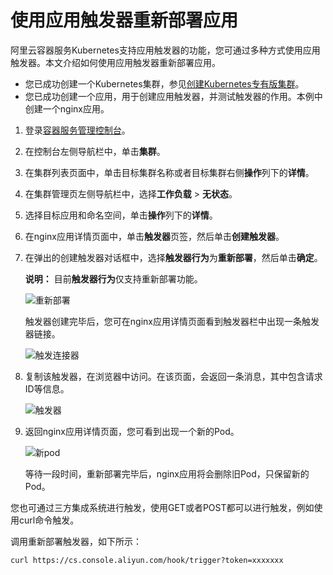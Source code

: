 # 使用应用触发器重新部署应用

阿里云容器服务Kubernetes支持应用触发器的功能，您可通过多种方式使用应用触发器。本文介绍如何使用应用触发器重新部署应用。

-   您已成功创建一个Kubernetes集群，参见[创建Kubernetes专有版集群](/intl.zh-CN/Kubernetes集群用户指南/集群管理/创建集群/创建Kubernetes专有版集群.md)。
-   您已成功创建一个应用，用于创建应用触发器，并测试触发器的作用。本例中创建一个nginx应用。

1.  登录[容器服务管理控制台](https://cs.console.aliyun.com)。

2.  在控制台左侧导航栏中，单击**集群**。

3.  在集群列表页面中，单击目标集群名称或者目标集群右侧**操作**列下的**详情**。

4.  在集群管理页左侧导航栏中，选择**工作负载** \> **无状态**。

5.  选择目标应用和命名空间，单击**操作**列下的**详情**。

6.  在nginx应用详情页面中，单击**触发器**页签，然后单击**创建触发器**。

7.  在弹出的创建触发器对话框中，选择**触发器行为**为**重新部署**，然后单击**确定**。

    **说明：** 目前**触发器行为**仅支持重新部署功能。

    ![重新部署](https://static-aliyun-doc.oss-accelerate.aliyuncs.com/assets/img/zh-CN/1085659951/p9899.png)

    触发器创建完毕后，您可在nginx应用详情页面看到触发器栏中出现一条触发器链接。

    ![触发连接器](https://static-aliyun-doc.oss-accelerate.aliyuncs.com/assets/img/zh-CN/1085659951/p9900.png)

8.  复制该触发器，在浏览器中访问。在该页面，会返回一条消息，其中包含请求ID等信息。

    ![触发器](https://static-aliyun-doc.oss-accelerate.aliyuncs.com/assets/img/zh-CN/1085659951/p9901.png)

9.  返回nginx应用详情页面，您可看到出现一个新的Pod。

    ![新pod](https://static-aliyun-doc.oss-accelerate.aliyuncs.com/assets/img/zh-CN/1085659951/p9904.png)

    等待一段时间，重新部署完毕后，nginx应用将会删除旧Pod，只保留新的Pod。


您也可通过三方集成系统进行触发，使用GET或者POST都可以进行触发，例如使用curl命令触发。

调用重新部署触发器，如下所示：

`curl https://cs.console.aliyun.com/hook/trigger?token=xxxxxxx`

